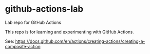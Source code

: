 # github-actions-lab

Lab repo for GitHub Actions

This repo is for learning and experimenting with GitHub Actions.

See: https://docs.github.com/en/actions/creating-actions/creating-a-composite-action
